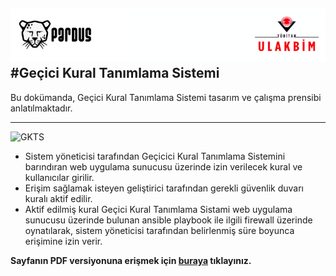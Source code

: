 ![ULAKBIM](../img/ulakbim.jpg)
#Geçici Kural Tanımlama Sistemi
------

Bu dokümanda, Geçici Kural Tanımlama Sistemi tasarım ve çalışma prensibi anlatılmaktadır.

------

![GKTS](../img/GKTSdiyagram.png)

  * Sistem yöneticisi tarafından Geçicici Kural Tanımlama Sistemini barındıran web uygulama sunucusu üzerinde izin verilecek kural ve kullanıcılar girilir. 
  * Erişim sağlamak isteyen geliştirici tarafından gerekli güvenlik duvarı kuralı aktif edilir.
  * Aktif edilmiş kural Geçici Kural Tanımlama Sistami web uygulama sunucusu üzerinde bulunan ansible playbook ile ilgili firewall üzerinde oynatılarak, sistem yöneticisi tarafından belirlenmiş süre boyunca erişimine izin verir.

**Sayfanın PDF versiyonuna erişmek için [buraya](gecici-kural-tanimlama-sistemi.pdf) tıklayınız.**
